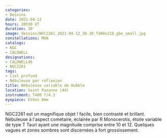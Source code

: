 ```yaml
---
categories:
- Dessins
date: 2021-04-12
hours: 20h30 UT
duration: 30'
image: dessins/NGC2261_2021-04-12_20-30_T400x218_gbe_small.jpg
constellations: MON
catalogs:
- NGC
- CALDWELL
designations:
- CALDWELL46 
- NGC2261
tags:
- Ciel profond
- Nébuleuse par réflexion 
title: Nébuleuse variable de Hubble
location: Saint Pazanne (44)
instrument: T400 f/4.3
eyepiece: Ethos 8mm
---
```

NGC2261 est un magnifique objet ! facile, bien contrasté et brillant. Nébuleuse à l'aspect cométaire, éclairée par R Monocerotis, étoile variable de type T Tauri ayant une magnitude comprise entre 10 et 12. Quelques vagues et zones sombres sont discernées à fort grossissement.
